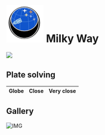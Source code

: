 # ![](..//Imaging//Common/pyl-tiny.png) Milky Way
![](..//Imaging//HD/Milky_Way+00+co.jpg)


## Plate solving 

| Globe | Close | Very close |
| ----- | ----- | ----- |


## Gallery
![IMG](..//Imaging//HD/Milky_Way+00+co.jpg) 


